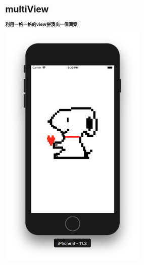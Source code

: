 # multiView

#### 利用一格一格的view拼湊出一個圖案

![image](https://github.com/Junghc/multiView/blob/master/%E8%9E%A2%E5%B9%95%E5%BF%AB%E7%85%A7%202018-05-03%20%E4%B8%8B%E5%8D%885.29.11.png)
